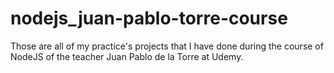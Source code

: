 # nodejs_juan-pablo-torre-course
Those are all of my practice's projects that I have done during the course of NodeJS of the teacher Juan Pablo de la Torre at Udemy.
